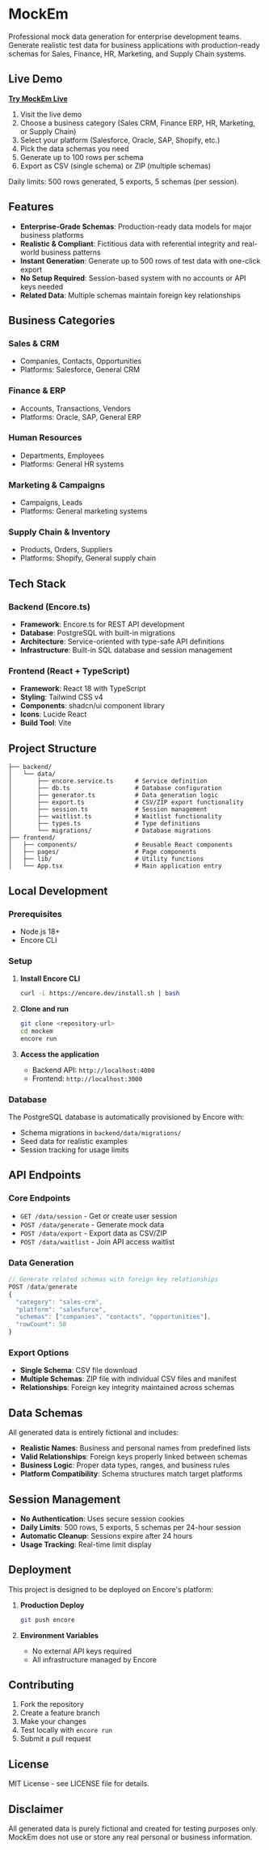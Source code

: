 # MockEm

Professional mock data generation for enterprise development teams. Generate realistic test data for business applications with production-ready schemas for Sales, Finance, HR, Marketing, and Supply Chain systems.

## Live Demo

**[Try MockEm Live]([https://your-demo-url-here.encore.run](https://staging-mockem-data-generator-qxb2.frontend.encr.app))**

1. Visit the live demo
2. Choose a business category (Sales CRM, Finance ERP, HR, Marketing, or Supply Chain)
3. Select your platform (Salesforce, Oracle, SAP, Shopify, etc.)
4. Pick the data schemas you need
5. Generate up to 100 rows per schema
6. Export as CSV (single schema) or ZIP (multiple schemas)

Daily limits: 500 rows generated, 5 exports, 5 schemas (per session).

## Features

- **Enterprise-Grade Schemas**: Production-ready data models for major business platforms
- **Realistic & Compliant**: Fictitious data with referential integrity and real-world business patterns
- **Instant Generation**: Generate up to 500 rows of test data with one-click export
- **No Setup Required**: Session-based system with no accounts or API keys needed
- **Related Data**: Multiple schemas maintain foreign key relationships

## Business Categories

### Sales & CRM
- Companies, Contacts, Opportunities
- Platforms: Salesforce, General CRM

### Finance & ERP
- Accounts, Transactions, Vendors
- Platforms: Oracle, SAP, General ERP

### Human Resources
- Departments, Employees
- Platforms: General HR systems

### Marketing & Campaigns
- Campaigns, Leads
- Platforms: General marketing systems

### Supply Chain & Inventory
- Products, Orders, Suppliers
- Platforms: Shopify, General supply chain

## Tech Stack

### Backend (Encore.ts)
- **Framework**: Encore.ts for REST API development
- **Database**: PostgreSQL with built-in migrations
- **Architecture**: Service-oriented with type-safe API definitions
- **Infrastructure**: Built-in SQL database and session management

### Frontend (React + TypeScript)
- **Framework**: React 18 with TypeScript
- **Styling**: Tailwind CSS v4
- **Components**: shadcn/ui component library
- **Icons**: Lucide React
- **Build Tool**: Vite

## Project Structure

```
├── backend/
│   └── data/
│       ├── encore.service.ts      # Service definition
│       ├── db.ts                  # Database configuration
│       ├── generator.ts           # Data generation logic
│       ├── export.ts              # CSV/ZIP export functionality
│       ├── session.ts             # Session management
│       ├── waitlist.ts            # Waitlist functionality
│       ├── types.ts               # Type definitions
│       └── migrations/            # Database migrations
├── frontend/
│   ├── components/                # Reusable React components
│   ├── pages/                     # Page components
│   ├── lib/                       # Utility functions
│   └── App.tsx                    # Main application entry
```

## Local Development

### Prerequisites
- Node.js 18+ 
- Encore CLI

### Setup

1. **Install Encore CLI**
   ```bash
   curl -L https://encore.dev/install.sh | bash
   ```

2. **Clone and run**
   ```bash
   git clone <repository-url>
   cd mockem
   encore run
   ```

3. **Access the application**
   - Backend API: `http://localhost:4000`
   - Frontend: `http://localhost:3000`

### Database
The PostgreSQL database is automatically provisioned by Encore with:
- Schema migrations in `backend/data/migrations/`
- Seed data for realistic examples
- Session tracking for usage limits

## API Endpoints

### Core Endpoints
- `GET /data/session` - Get or create user session
- `POST /data/generate` - Generate mock data
- `POST /data/export` - Export data as CSV/ZIP
- `POST /data/waitlist` - Join API access waitlist

### Data Generation
```typescript
// Generate related schemas with foreign key relationships
POST /data/generate
{
  "category": "sales-crm",
  "platform": "salesforce", 
  "schemas": ["companies", "contacts", "opportunities"],
  "rowCount": 50
}
```

### Export Options
- **Single Schema**: CSV file download
- **Multiple Schemas**: ZIP file with individual CSV files and manifest
- **Relationships**: Foreign key integrity maintained across schemas

## Data Schemas

All generated data is entirely fictional and includes:

- **Realistic Names**: Business and personal names from predefined lists
- **Valid Relationships**: Foreign keys properly linked between schemas
- **Business Logic**: Proper data types, ranges, and business rules
- **Platform Compatibility**: Schema structures match target platforms

## Session Management

- **No Authentication**: Uses secure session cookies
- **Daily Limits**: 500 rows, 5 exports, 5 schemas per 24-hour session
- **Automatic Cleanup**: Sessions expire after 24 hours
- **Usage Tracking**: Real-time limit display

## Deployment

This project is designed to be deployed on Encore's platform:

1. **Production Deploy**
   ```bash
   git push encore
   ```

2. **Environment Variables**
   - No external API keys required
   - All infrastructure managed by Encore

## Contributing

1. Fork the repository
2. Create a feature branch
3. Make your changes
4. Test locally with `encore run`
5. Submit a pull request

## License

MIT License - see LICENSE file for details.

## Disclaimer

All generated data is purely fictional and created for testing purposes only. MockEm does not use or store any real personal or business information.
